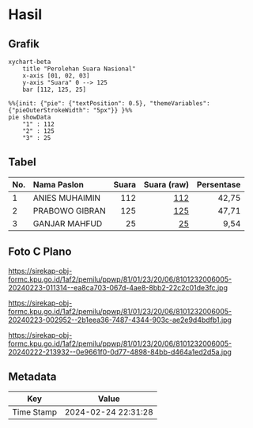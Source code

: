 # Hasil

## Grafik

```mermaid
xychart-beta
    title "Perolehan Suara Nasional"
    x-axis [01, 02, 03]
    y-axis "Suara" 0 --> 125
    bar [112, 125, 25]
```

```mermaid
%%{init: {"pie": {"textPosition": 0.5}, "themeVariables": {"pieOuterStrokeWidth": "5px"}} }%%
pie showData
    "1" : 112
    "2" : 125
    "3" : 25
```

## Tabel

| No. | Nama Paslon    | Suara | Suara (raw) | Persentase |
|:--- |:-------------- | -----:| -----------:| ----------:|
| 1   | ANIES MUHAIMIN | 112   | [112][p-1]  | 42,75      |
| 2   | PRABOWO GIBRAN | 125   | [125][p-2]  | 47,71      |
| 3   | GANJAR MAHFUD  | 25    | [25][p-3]   | 9,54       |


[p-1]: https://github.com/gigit-pemilu/pemilu-2024/blob/main/pilpres/hitung-suara/sub/81-maluku/sub/01-maluku-tengah/sub/23-telutih/sub/2006-laimu/sub/005-tps/sub/paslon-1.txt
[p-2]: https://github.com/gigit-pemilu/pemilu-2024/blob/main/pilpres/hitung-suara/sub/81-maluku/sub/01-maluku-tengah/sub/23-telutih/sub/2006-laimu/sub/005-tps/sub/paslon-2.txt
[p-3]: https://github.com/gigit-pemilu/pemilu-2024/blob/main/pilpres/hitung-suara/sub/81-maluku/sub/01-maluku-tengah/sub/23-telutih/sub/2006-laimu/sub/005-tps/sub/paslon-3.txt

## Foto C Plano

https://sirekap-obj-formc.kpu.go.id/1af2/pemilu/ppwp/81/01/23/20/06/8101232006005-20240223-011314--ea8ca703-067d-4ae8-8bb2-22c2c01de3fc.jpg

https://sirekap-obj-formc.kpu.go.id/1af2/pemilu/ppwp/81/01/23/20/06/8101232006005-20240223-002952--2b1eea36-7487-4344-903c-ae2e9d4bdfb1.jpg

https://sirekap-obj-formc.kpu.go.id/1af2/pemilu/ppwp/81/01/23/20/06/8101232006005-20240222-213932--0e9661f0-0d77-4898-84bb-d464a1ed2d5a.jpg


## Metadata

| Key        | Value               |
| ---------- | ------------------- |
| Time Stamp | 2024-02-24 22:31:28 |




